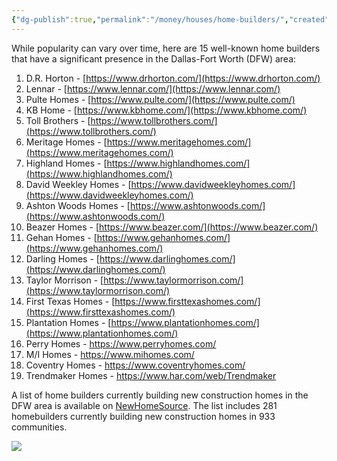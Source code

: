 ```yaml
---
{"dg-publish":true,"permalink":"/money/houses/home-builders/","created":"Jun 14, 2023, 11:20 PM","updated":""}
---
```



While popularity can vary over time, here are 15 well-known home builders that have a significant presence in the Dallas-Fort Worth (DFW) area:

1. D.R. Horton - [https://www.drhorton.com/](https://www.drhorton.com/)
2. Lennar - [https://www.lennar.com/](https://www.lennar.com/)
3. Pulte Homes - [https://www.pulte.com/](https://www.pulte.com/)
4. KB Home - [https://www.kbhome.com/](https://www.kbhome.com/)
5. Toll Brothers - [https://www.tollbrothers.com/](https://www.tollbrothers.com/)
6. Meritage Homes - [https://www.meritagehomes.com/](https://www.meritagehomes.com/)
7. Highland Homes - [https://www.highlandhomes.com/](https://www.highlandhomes.com/)
8. David Weekley Homes - [https://www.davidweekleyhomes.com/](https://www.davidweekleyhomes.com/)
9. Ashton Woods Homes - [https://www.ashtonwoods.com/](https://www.ashtonwoods.com/)
10. Beazer Homes - [https://www.beazer.com/](https://www.beazer.com/)
11. Gehan Homes - [https://www.gehanhomes.com/](https://www.gehanhomes.com/)
12. Darling Homes - [https://www.darlinghomes.com/](https://www.darlinghomes.com/)
13. Taylor Morrison - [https://www.taylormorrison.com/](https://www.taylormorrison.com/)
14. First Texas Homes - [https://www.firsttexashomes.com/](https://www.firsttexashomes.com/)
15. Plantation Homes - [https://www.plantationhomes.com/](https://www.plantationhomes.com/)
16. Perry Homes - https://www.perryhomes.com/
17. M/I Homes - https://www.mihomes.com/
18. Coventry Homes - https://www.coventryhomes.com/
19. Trendmaker Homes - https://www.har.com/web/Trendmaker

A list of home builders currently building new construction homes in the DFW area is available on [NewHomeSource](https://www.newhomesource.com/builders/tx/dallas-area). The list includes 281 homebuilders currently building new construction homes in 933 communities.

![](https://i.imgur.com/hEbMUIk.png)
